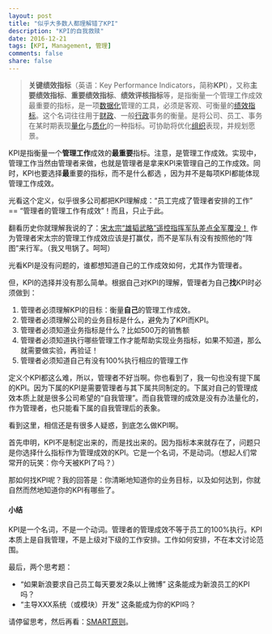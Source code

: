 ```yaml
---
layout: post
title: "似乎大多数人都理解错了KPI"
description: "KPI的自我救赎"
date: 2016-12-21
tags: [KPI, Management, 管理]
comments: false
share: false
---
```

>**关键绩效指标**（英语：Key Performance Indicators，简称**KPI**），又称**主要绩效指标**、**重要绩效指标**、**绩效评核指标**等，是指衡量一个管理工作成效最重要的指标，是一项[数据化](https://zh.wikipedia.org/wiki/%E6%95%B0%E6%8D%AE%E5%8C%96)管理的工具，必须是客观、可衡量的[绩效指标](https://zh.wikipedia.org/w/index.php?title=%E7%B8%BE%E6%95%88%E6%8C%87%E6%A8%99&action=edit&redlink=1)。这个名词往往用于[财政](https://zh.wikipedia.org/wiki/%E8%B4%A2%E6%94%BF)、一般[行政](https://zh.wikipedia.org/wiki/%E8%A1%8C%E6%94%BF)事务的衡量。是将公司、员工、事务在某时期表现[量化](https://zh.wikipedia.org/wiki/%E9%87%8F%E5%8C%96)与[质化](https://zh.wikipedia.org/wiki/%E8%B3%AA%E5%8C%96)的一种指标。可协助将优化[组织](https://zh.wikipedia.org/wiki/%E7%B5%84%E7%B9%94)表现，并规划愿景。

KPI是指衡量一个**管理工作**成效的**最重要**指标。注意，是管理工作成效。实现中，管理工作当然由管理者来做，也就是管理者是拿来KPI来管理自己的工作成效。同时，KPI也要选择**最**重要的指标，而不是什么都选 ，因为并不是每项KPI都能体现管理工作成效。

光看这个定义，似乎很多公司都把KPI理解成：“员工完成了管理者安排的工作” == “管理者的管理工作有成效”！而且，只止于此。

翻看历史你就理解我说的了：[宋太宗“雄韬武略”遥控指挥军队差点全军覆没！](https://mt.sohu.com/d20161012/115928211_486566.shtml) 作为管理者宋太宗的管理工作成效应该是打赢仗，而不是军队有没有按照他的“阵图”来行军。（我又甩锅了。呵呵）

光看KPI是没有问题的，谁都想知道自己的工作成效如何，尤其作为管理者。

但，KPI的选择并没有那么简单。根据自己对KPI的理解，管理者为自己**找**KPI时必须做到：

1. 管理者必须理解KPI的目标：衡量**自己**的管理工作成效。
2. 管理者必须理解公司的业务目标是什么，避免为了KPI而KPI。
3. 管理者必须知道业务指标是什么？比如500万的销售额
4. 管理者必须知道执行哪些管理工作才能帮助实现业务指标，如果不知道，那么就需要做实验，再验证！
5. 管理者必须知道自己有没有100%执行相应的管理工作

定义个KPI都这么难，所以，管理者不好当啊。你也看到了，我一句也没有提下属的KPI。因为下属的KPI是需要管理者与其下属共同制定的。下属对自己的管理成效本质上就是很多公司希望的“自我管理”。而自我管理的成效是没有办法量化的，作为管理者，也只能看下属的自我管理后的表象。

看到这里，相信还是有很多人疑惑，到底怎么做KPI啊。

首先申明，KPI不是制定出来的，而是找出来的。因为指标本来就存在了，问题只是你选择什么指标作为管理成效的KPI。它是一个名词，不是动词。（想起人们常常开的玩笑：你今天被KPI了吗？）

那如何找KPI呢？我的回答是：你清晰地知道你的业务目标，以及如何达到，你就自然而然地知道你的KPI有哪些了。

#### 小结

KPI是一个名词，不是一个动词。管理者的管理成效不等于员工的100%执行。KPI本质上是自我管理，不是上级对下级的工作安排。工作如何安排，不在本文讨论范围。

最后，两个思考题：

* “如果新浪要求自己员工每天要发2条以上微博” 这条能成为新浪员工的KPI吗？
* “主导XXX系统（或模块）开发” 这条能成为你的KPI吗？

请停留思考，然后再看：[SMART原则](http://wiki.mbalib.com/wiki/SMART%E5%8E%9F%E5%88%99)。